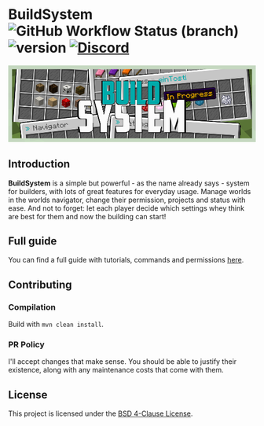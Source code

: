 # BuildSystem ![GitHub Workflow Status (branch)](https://img.shields.io/github/workflow/status/einTosti/BuildSystem/Build%20main/master) ![version](https://img.shields.io/github/v/release/einTosti/BuildSystem) [![Discord](https://img.shields.io/discord/419460301403193344.svg?label=&logo=discord&logoColor=ffffff&color=7389D8&labelColor=6A7EC2)](https://discord.com/invite/Nt467Rf)

![Screenshot](.github/header.png)



## Introduction
**BuildSystem** is a simple but powerful - as the name already says - system for builders, with lots of great features for everyday usage.
Manage worlds in the worlds navigator, change their permission, projects and status with ease.
And not to forget: let each player decide which settings whey think are best for them and now the building can start!


## Full guide
You can find a full guide with tutorials, commands and permissions [here](https://buildsystem.eintosti.de/).


## Contributing

### Compilation
Build with `mvn clean install`.

### PR Policy
I'll accept changes that make sense. You should be able to justify their existence, along with any maintenance costs that come with them.

## License
This project is licensed under the [BSD 4-Clause License](LICENSE).